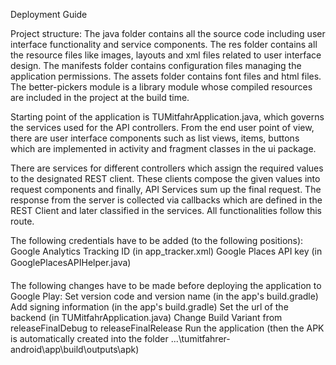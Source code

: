 Deployment Guide 

Project structure:
The java folder contains all the source code including user interface functionality and service components.
The res folder contains all the resource files like images, layouts and xml files related to user interface design.
The manifests folder contains configuration files managing the application permissions.
The assets folder contains font files and html files.
The better-pickers module is a library module whose compiled resources are included in the project at the build time.

Starting point of the application is TUMitfahrApplication.java, which governs the services used for the API controllers. From the end user point of view, there are user interface components such as list views, items, buttons which are implemented in activity and fragment classes in the ui package. 

There are services for different controllers which assign the required values to the designated REST client. These clients compose the given values into request components and finally, API Services sum up the final request. The response from the server is collected via callbacks which are defined in the REST Client and later classified in the services. All functionalities follow this route.

The following credentials have to be added (to the following positions):
Google Analytics Tracking ID (in app_tracker.xml)
Google Places API key (in GooglePlacesAPIHelper.java)

The following changes have to be made before deploying the application to Google Play:
Set version code and version name (in the app's build.gradle)
Add signing information (in the app's build.gradle)
Set the url of the backend (in TUMitfahrApplication.java)
Change Build Variant from releaseFinalDebug to releaseFinalRelease
Run the application (then the APK is automatically created into the folder ...\tumitfahrer-android\app\build\outputs\apk)
